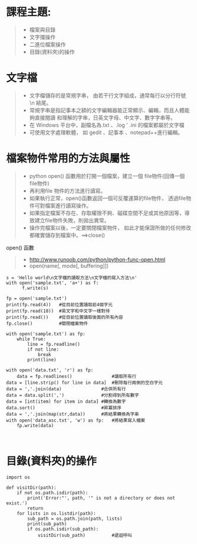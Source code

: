 # 課程主題:

>* 檔案與目錄
>* 文字擋操作
>* 二進位檔案操作
>* 目錄(資料夾)的操作

# 文字檔

>* 文字檔儲存的是常規字串， 由若干行文字組成，通常每行以分行符號 \n 結尾。
>* 常規字串是指記事本之額的文字編輯器能正常顯示、編輯，而且人體能夠直接閱讀 和理解的字串，日英文字母、中文字、數字字串等。
>* 在 Windows 平台中，副檔名為.txt 、.log ' .ini 的檔案都屬於文字檔
>* 可使用文字處理軟體， 如 gedit 、記事本 、notepad++進行編輯。

# 檔案物件常用的方法與屬性

>* python open() 函數用於打開一個檔案，建立一個 file物件(回傳一個file物件)
>* 再利用file 物件的方法進行讀寫。
>* 如果執行正常，open()函數返回一個可反覆運算的file物件， 透過file物件可對檔案進行讀寫操作。 
>* 如果指定檔案不存在、存取權限不夠、磁碟空間不足或其他原因等，導致建立file物件失敗，則拋出異常。
>* 操作完檔案以後，一定要關閉檔案物件， 如此才能保證所做的任何修改都確實儲存到檔案中。==>close()


open() 函數

>* http://www.runoob.com/python/python-func-open.html
>* open(name[, mode[, buffering]])

```
s = 'Hello world\n文字檔的讀取方法\n文字檔的寫入方法\n'
with open('sample.txt', 'a+') as f:
      f.write(s)
```
```
fp = open('sample.txt')
print(fp.read(4))	#從目前位置讀取前4個字元
print(fp.read(18))	#英文字和中文字一樣對待
print(fp.read())	#從目前位置讀取後面的所有內容
fp.close()			#關閉檔案物件
```

```
with open('sample.txt') as fp:
    while True:
        line = fp.readline()
        if not line:
            break
        print(line)
```

```
with open('data.txt', 'r') as fp:
    data = fp.readlines()				#讀取所有行
data = [line.strip() for line in data]	#刪除每行兩側的空白字元
data = ','.join(data)				#合併所有行
data = data.split(',')				#分割得到所有數字
data = [int(item) for item in data]	#轉換為數字
data.sort()							#昇冪排序
data = ','.join(map(str,data))		#將結果轉換為字串
with open('data_asc.txt', 'w') as fp:	#將結果寫入檔案
    fp.write(data)
```



```


```





# 目錄(資料夾)的操作
```
import os 

def visitDir(path): 
    if not os.path.isdir(path):
        print('Error:"', path, '" is not a directory or does not exist.')
        return
    for lists in os.listdir(path): 
        sub_path = os.path.join(path, lists) 
        print(sub_path)
        if os.path.isdir(sub_path):  
            visitDir(sub_path)			#遞迴呼叫


```



```


```



```


```

